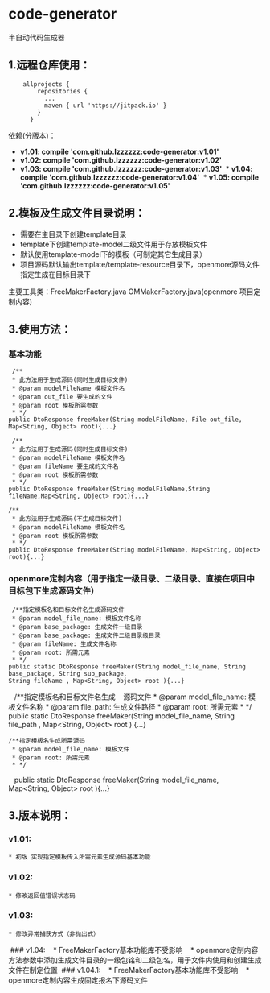 # code-generator
半自动代码生成器


## 1.远程仓库使用：
~~~
    allprojects {
        repositories {
          ...
          maven { url 'https://jitpack.io' }
        }
      }
~~~
依赖(分版本)：
  * **v1.01:  compile 'com.github.lzzzzzz:code-generator:v1.01'**
  * **v1.02:  compile 'com.github.lzzzzzz:code-generator:v1.02'**
  * **v1.03:  compile 'com.github.lzzzzzz:code-generator:v1.03'**
  * **v1.04:  compile 'com.github.lzzzzzz:code-generator:v1.04'**
  * **v1.05:  compile 'com.github.lzzzzzz:code-generator:v1.05'**


## 2.模板及生成文件目录说明：
  * 需要在主目录下创建template目录
  * template下创建template-model二级文件用于存放模板文件
  * 默认使用template-model下的模板（可制定其它生成目录）
  * 项目源码默认输出template/template-resource目录下，openmore源码文件指定生成在目标目录下


主要工具类：FreeMakerFactory.java   OMMakerFactory.java(openmore 项目定制内容)


## 3.使用方法：

   ### 基本功能
     /**
     * 此方法用于生成源码(同时生成目标文件)
     * @param modelFileName 模板文件名
     * @param out_file 要生成的文件
     * @param root 模板所需参数
     * */
    public DtoResponse freeMaker(String modelFileName, File out_file, Map<String, Object> root){...}

     /**
     * 此方法用于生成源码(同时生成目标文件)
     * @param modelFileName 模板文件名
     * @param fileName 要生成的文件名
     * @param root 模板所需参数
     * */
    public DtoResponse freeMaker(String modelFileName,String fileName,Map<String, Object> root){...}
    
    /**
     * 此方法用于生成源码(不生成目标文件)
     * @param modelFileName 模板文件名
     * @param root 模板所需参数
     * */
    public DtoResponse freeMaker(String modelFileName, Map<String, Object> root){...}
    
    
  ### openmore定制内容（用于指定一级目录、二级目录、直接在项目中目标包下生成源码文件）

     /**指定模板名和目标文件名生成源码文件
     * @param model_file_name: 模板文件名称
     * @param base_package: 生成文件一级目录
     * @param base_package: 生成文件二级目录级目录
     * @param fileName: 生成文件名称
     * @param root: 所需元素
     * */
    public static DtoResponse freeMaker(String model_file_name, String base_package, String sub_package, 
    String fileName , Map<String, Object> root ){...}
    
    /**指定模板名和目标文件名生成
    源码文件 * @param model_file_name: 模板文件名称
     * @param file_path: 生成文件路径
     * @param root: 所需元素
     * */
    public static DtoResponse freeMaker(String model_file_name, String file_path , Map<String, Object> root ) {...}
    
    /**指定模板名生成所需源码
     * @param model_file_name: 模板文件
     * @param root: 所需元素
     * */
    public static DtoResponse freeMaker(String model_file_name, Map<String, Object> root ){...} 
    
## 3.版本说明：
  ### v1.01:
    * 初版 实现指定模板传入所需元素生成源码基本功能
  ### v1.02:
    * 修改返回值错误状态码
  ### v1.03:
    * 修改异常捕获方式（非抛出式）
  ### v1.04:
    * FreeMakerFactory基本功能库不受影响
    * openmore定制内容方法参数中添加生成文件目录的一级包铭和二级包名，用于文件内使用和创建生成文件在制定位置
  ### v1.04.1:
    * FreeMakerFactory基本功能库不受影响
    * openmore定制内容生成固定报名下源码文件
    
    
    
    
    
    
    
    
    
    
    
    
    
    
    
    
    
    
    
    
    
    
    
    
